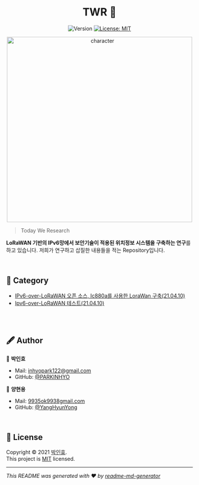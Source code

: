 <h1 align="center">TWR 👋</h1>
<p align="center">
  <img alt="Version" src="https://img.shields.io/badge/version-1.0.0-blue.svg?cacheSeconds=2592000" />
  <a href="https://github.com/LoRa-System/TWR" target="_blank">
  </a>
  <a href="https://github.com/LoRa-System/TWR/blob/master/LICENSE" target="_blank">
    <img alt="License: MIT" src="https://img.shields.io/badge/license-MIT-yellow.svg" />
  </a>      
</p>

<p align="center">
<img alt="character" width="500" src="https://user-images.githubusercontent.com/47745785/114259209-52d3e880-9a07-11eb-8162-40ccd3873887.png" />
</p>


> Today We Research

<b>LoRaWAN 기반의 IPv6망에서 보안기술이 적용된 위치정보 시스템을 구축하는 연구</b>를 하고 있습니다. 저희가 연구하고 삽질한 내용들을 적는 Repository입니다. 
</p>

<br>


## 📜 Category


* [IPv6-over-LoRaWAN 오픈 소스, Ic880a를 사용한 LoraWan 구축(21.04.10)](https://github.com/LoRa-System/TWR/blob/master/doc/IPv6-over-lorawan%20%EC%98%A4%ED%94%88%20%EC%86%8C%EC%8A%A4%2C%20Ic880a%EB%A5%BC%20%EC%82%AC%EC%9A%A9%ED%95%9C%20LoraWan%20%EA%B5%AC%EC%B6%95(21.04.10).md)
* [Ipv6-over-LoRaWAN 테스트(21.04.10)](https://github.com/LoRa-System/TWR/blob/master/doc/Ipv6-over-LoRaWAN%20%ED%85%8C%EC%8A%A4%ED%8A%B8.md)


<br>
<br>

## 🖋 Author

👤 **박인효**

* Mail: [inhyopark122@gmail.com](mailto:inhyopark122@gmail.com)
* GitHub: [@PARKINHYO](https://github.com/PARKINHYO)

👤 **양현용**

* Mail: [9935ok9938gmail.com](mailto:9935ok9938gmail.com)
* GitHub: [@YangHyunYong](https://github.com/YangHyunYong)

<br>

## 📝 License

Copyright © 2021 [박인효](https://github.com/parkinhyo).<br/>
This project is [MIT](https://github.com/PARKINHYO/BlackjackGame/blob/master/LICENSE) licensed.
***
_This README was generated with ❤️ by [readme-md-generator](https://github.com/kefranabg/readme-md-generator)_